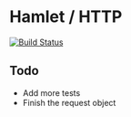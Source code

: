 # Hamlet / HTTP

[![Build Status](https://travis-ci.org/hamlet-framework/http.svg?branch=master)](https://travis-ci.org/hamlet-framework/http)

## Todo

- Add more tests
- Finish the request object
